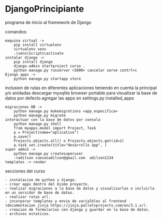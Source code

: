 # DjangoPrincipiante
programa de inicio al framework de Django

comandos: 

	maquina virtual -> 
		pip install virtualenv
		virtualenv venv
		.\venv\Scripts\activate
	instalar django -> 
		pip install django
		django-admin startproject curso .
		python manage.py runserver <3000> cancelar serve contrl+c
	Django apps -> 
		python manage.py startapp store
	
	
inclusion de rutas en diferentes aplicaciones teniendo en cuenta la principal y/o anidadas
descargar mysqlite browser portable para visualizar la base de datos por defecto
agregar las apps en settings.py installed_apps


	migraciones DB -> 
		python manage.py makemigrations <app_especifica>
		python manage.py migrate 
	interactuar con la base de datos por consola
		python manage.py shell  
		from myapps.model import Project, Task
		p = Project(name="aplicativo")
		p.save()
		Projects.objects.all() o Projects.objects.get(id=1)
		p.task_set.create(title="desarrollo app", )
	super admin -> 
		python manage.py createsuperuser 
		->adilson cuevasadilson@gmail.com  adilson1234
	templates -> render


secciones del curso 


	- instalacion de python y django.
	- crear apps dentro del mismo proyecto.
	- realizar migraciones a la base de datos y visualizarlas o incluirla en un servidor de base de datos.
	- realizar rutas url. 
	- incorporar templates y envio de varialbles al frontend (documentacion jinja https://jinja.palletsprojects.com/en/3.1.x/).
	- creacion de formularios con django y guardar en la base de datos.
	- archivos estaticos.
